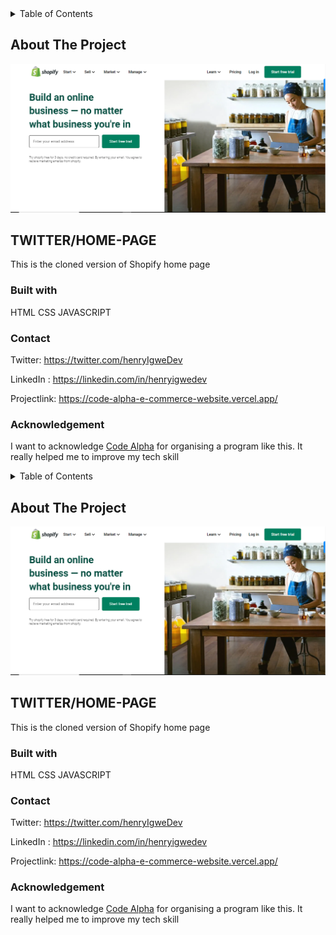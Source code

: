 <!-- TABLE OF CONTENTS -->
<details>
  <summary>Table of Contents</summary>
  <ol>
    <li>
      <a href="#about-the-project">About The Project</a>
      <ul>
        <li><a href="#built-with">Built With</a></li>
      </ul>
    </li>
    <li>
      <a href="#getting-started">Getting Started</a>s
    </li>
    <li><a href="#contact">Contact</a></li>
    <li><a href="#acknowledgments">Acknowledgments</a></li>
  </ol>
</details>

<!-- ABOUT THE PROJECT -->

## About The Project

![](./img/screenshot.png)

## TWITTER/HOME-PAGE

This is the cloned version of Shopify home page

### Built with

HTML
CSS
JAVASCRIPT

### Contact

Twitter: https://twitter.com/henryIgweDev

LinkedIn : https://linkedin.com/in/henryigwedev

Projectlink: https://code-alpha-e-commerce-website.vercel.app/

### Acknowledgement

I want to acknowledge [Code Alpha](https://www.linkedin.com/company/codealpha/?lipi=urn%3Ali%3Apage%3Acompanies_company_index%3Bd4cd82ba-49ce-4939-a85e-48223ce1e640) for organising a program like this. It really helped me to improve my tech skill

<!-- TABLE OF CONTENTS -->
<details>
  <summary>Table of Contents</summary>
  <ol>
    <li>
      <a href="#about-the-project">About The Project</a>
      <ul>
        <li><a href="#built-with">Built With</a></li>
      </ul>
    </li>
    <li>
      <a href="#getting-started">Getting Started</a>s
    </li>
    <li><a href="#contact">Contact</a></li>
    <li><a href="#acknowledgments">Acknowledgments</a></li>
  </ol>
</details>

<!-- ABOUT THE PROJECT -->

## About The Project

![](./img/screenshot.png)

## TWITTER/HOME-PAGE

This is the cloned version of Shopify home page

### Built with

HTML
CSS
JAVASCRIPT

### Contact

Twitter: https://twitter.com/henryIgweDev

LinkedIn : https://linkedin.com/in/henryigwedev

Projectlink: https://code-alpha-e-commerce-website.vercel.app/

### Acknowledgement

I want to acknowledge [Code Alpha](https://www.linkedin.com/company/codealpha/?lipi=urn%3Ali%3Apage%3Acompanies_company_index%3Bd4cd82ba-49ce-4939-a85e-48223ce1e640) for organising a program like this. It really helped me to improve my tech skill
